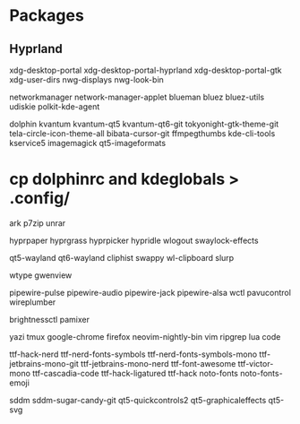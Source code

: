# Packages

## Hyprland

xdg-desktop-portal
xdg-desktop-portal-hyprland
xdg-desktop-portal-gtk
xdg-user-dirs
nwg-displays
nwg-look-bin

networkmanager
network-manager-applet
blueman
bluez
bluez-utils
udiskie
polkit-kde-agent

dolphin
kvantum
kvantum-qt5
kvantum-qt6-git
tokyonight-gtk-theme-git
tela-circle-icon-theme-all
bibata-cursor-git
ffmpegthumbs
kde-cli-tools
kservice5
imagemagick
qt5-imageformats

# cp dolphinrc and kdeglobals > .config/

ark
p7zip
unrar

hyprpaper
hyprgrass
hyprpicker
hypridle
wlogout
swaylock-effects

qt5-wayland
qt6-wayland
cliphist
swappy
wl-clipboard
slurp

wtype
gwenview

pipewire-pulse
pipewire-audio
pipewire-jack
pipewire-alsa
wctl
pavucontrol
wireplumber

brightnessctl
pamixer

yazi
tmux
google-chrome
firefox
neovim-nightly-bin
vim
ripgrep
lua
code

ttf-hack-nerd
ttf-nerd-fonts-symbols
ttf-nerd-fonts-symbols-mono
ttf-jetbrains-mono-git
ttf-jetbrains-mono-nerd
ttf-font-awesome
ttf-victor-mono
ttf-cascadia-code
ttf-hack-ligatured
ttf-hack
noto-fonts
noto-fonts-emoji

sddm
sddm-sugar-candy-git
qt5-quickcontrols2
qt5-graphicaleffects
qt5-svg
